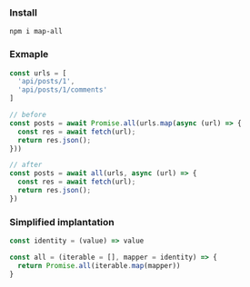 ### Install
```
npm i map-all
```

### Exmaple
```js
const urls = [
  'api/posts/1',
  'api/posts/1/comments'
]

// before
const posts = await Promise.all(urls.map(async (url) => {
  const res = await fetch(url);
  return res.json();
}))

// after
const posts = await all(urls, async (url) => {
  const res = await fetch(url);
  return res.json();
})
```




### Simplified implantation
```js
const identity = (value) => value

const all = (iterable = [], mapper = identity) => {
  return Promise.all(iterable.map(mapper))
}
```
